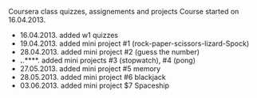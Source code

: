 Coursera class quizzes, assignements and projects
Course started on 16.04.2013.


* 16.04.2013. added w1 quizzes
* 19.04.2013. added mini project #1 (rock-paper-scissors-lizard-Spock)
* 28.04.2013. added mini project #2 (guess the number)
* **.**.****. added mini projects #3 (stopwatch), #4 (pong)
* 27.05.2013. added mini project #5 memory
* 28.05.2013. added mini project #6 blackjack
* 03.06.2013. added mini project $7 Spaceship
